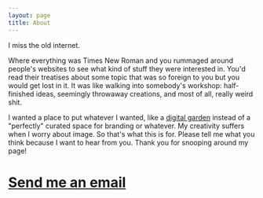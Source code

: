 ```yaml
---
layout: page
title: About
---
```


I miss the old internet.

Where everything was Times New Roman and you rummaged around people's websites to see what kind of stuff they were interested in. You'd read their treatises about some topic that was so foreign to you but you would get lost in it. It was like walking into somebody's workshop: half-finished ideas, seemingly throwaway creations, and most of all, really weird shit.

I wanted a place to put whatever I wanted, like a [digital garden](https://joelhooks.com/digital-garden) instead of a "perfectly" curated space for branding or whatever. My creativity suffers when I worry about image. So that's what this is for. Please tell me what you think because I want to hear from you. Thank you for snooping around my page!

# [Send me an email](mailto:milopfultz@gmail.com)